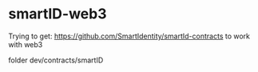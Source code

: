 # smartID-web3

Trying to get: https://github.com/SmartIdentity/smartId-contracts
to work with web3

folder dev/contracts/smartID